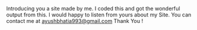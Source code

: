 Introducing you a site made by me. I coded this and got the wonderful output from this. 
I would happy to listen from yours about my Site. 
You can contact me at 
ayushbhatia993@gmail.com
Thank You !
